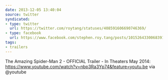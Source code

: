 ```yaml
---
date: 2013-12-05 13:40:04
source: twitter
syndicated:
- type: twitter
  url: https://twitter.com/roytang/statuses/408591606690746369/
- type: facebook
  url: https://www.facebook.com/stephen.roy.tang/posts/10152643300683912
tags:
- trailers
---
```


The Amazing Spider-Man 2 - OFFICIAL Trailer - In Theaters May 2014: https://www.youtube.com/watch?v=nbp3Ra3Yp74&feature=youtu.be via @youtube
